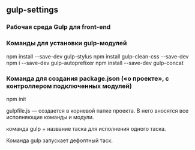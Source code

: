 ## gulp-settings
### Рабочая среда Gulp для front-end

### Команды для установки gulp-модулей

npm install --save-dev gulp-stylus
npm install gulp-clean-css --save-dev
npm i --save-dev gulp-autoprefixer
npm install --save-dev gulp-concat

### Команда для создания package.json («о проекте», с контроллером подключенных модулей)

npm init 

gulpfile.js — создается в корневой папке проекта. В него вносятся все исполняющие команды и модули.

команда gulp + название таска для исполнения одного таска.

Команда gulp запускает дефолтный таск.
